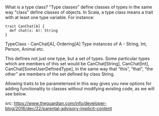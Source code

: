 What is a type class?
"Type classes" define classes of types in the same way "class" define classes of objects. 
In Scala, a type class means a trait with at least one type variable. For instance:

```
trait CanChat[A] {
  def chat(x: A): String
}

```
TypeClass - CanChat[A], Ordering[A]
Type instances of A - String, Int, Person, Animal etc.

This defines not just one type, but a set of types. Some particular types which are members of this set would be
CanChat[String], CanChat[Int], CanChat[SomeUserDefinedType], in the same way that “this”, “that”, “the other”
are members of the set defined by class String.

Allowing traits to be parameterised in this way gives you new options
for adding functionality to classes without modifying existing code, as we will see below.

src: https://www.theguardian.com/info/developer-blog/2016/dec/22/parental-advisory-implicit-content